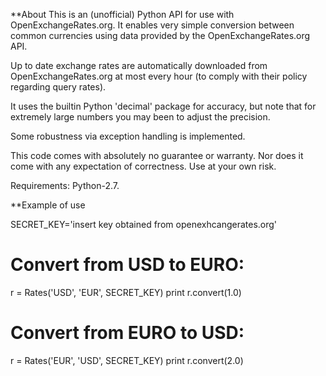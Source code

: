 **About
This is an (unofficial) Python API for use with OpenExchangeRates.org.
It enables very simple conversion between common currencies using 
data provided by the OpenExchangeRates.org API.

Up to date exchange rates are automatically downloaded from OpenExchangeRates.org at most 
every hour (to comply with their policy regarding query rates).

It uses the builtin Python 'decimal' package for accuracy, 
but note that for extremely large numbers you may been to adjust the precision.

Some robustness via exception handling is implemented.

This code comes with absolutely no guarantee or warranty. Nor does it come with any
expectation of correctness. Use at your own risk.

Requirements: Python-2.7.

**Example of use

SECRET_KEY='insert key obtained from openexhcangerates.org'

# Convert from USD to EURO:
r = Rates('USD', 'EUR', SECRET_KEY)
print r.convert(1.0)

# Convert from EURO to USD:
r = Rates('EUR', 'USD', SECRET_KEY)
print r.convert(2.0)


